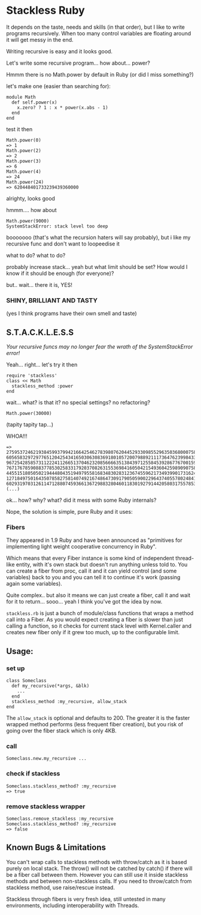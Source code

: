 # Stackless Ruby

It depends on the taste, needs and skills (in that order), but I like to write programs recursively.
When too many control variables are floating around it will get messy in the end.

Writing recursive is easy and it looks good.

Let's write some recursive program... how about... power?

Hmmm there is no Math.power by default in Ruby (or did I miss something?)

let's make one (easier than searching for):

    module Math
      def self.power(x)
        x.zero? ? 1 : x * power(x.abs - 1)
      end
    end

test it then

    Math.power(0)
    => 1
    Math.power(2)
    => 2
    Math.power(3)
    => 6
    Math.power(4)
    => 24
    Math.power(24)
    => 620448401733239439360000

alrighty, looks good

hmmm.... how about

    Math.power(9000)
    SystemStackError: stack level too deep

booooooo (that's what the recursion haters will say probably),
but i like my recursive func and don't want to loopeedise it

what to do? what to do?

probably increase stack... yeah but what limit should be set?
How would I know if it should be enough (for everyone)?

but.. wait... there it is, YES!

### SHINY, BRILLIANT AND TASTY

(yes I think programs have their own smell and taste)

## S.T.A.C.K.L.E.S.S

*Your recursive funcs may no longer fear the wrath of the SystemStackError error!*

Yeah... right... let's try it then

    require 'stackless'
    class << Math
      stackless_method :power
    end

wait... what? is that it? no special settings? no refactoring?

    Math.power(30000)

(tapity tapity tap...)

WHOA!!!

    => 27595372462193845993799421664254627839807620445293309855296350368000758688503
    60565832972977651204254341650306308369180105720079889211173647623998433383137184
    96725428585731122241126651370462320856666351384397125584539286776700159352122985
    76717678590883778530258331792037082631553698416050421549360425989090758564308520
    44551518050502194448043519497955816834830283123674559621734939901731624301201076
    12718497501643507858275814074921674864730917905059002296437405578024841684270884
    60293197031261147128807459366136729883280460118301927914420580317557853670289608
    (...)

ok... how? why? what? did it mess with some Ruby internals?

Nope, the solution is simple, pure Ruby and it uses:

### Fibers

They appeared in 1.9 Ruby and have been announced as
"primitives for implementing light weight cooperative concurrency in Ruby".

Which means that every Fiber instance is some kind of independent
thread-like entity, with it's own stack but doesn't run anything unless told to.
You can create a fiber from proc, call it and it can yield control
(and some variables) back to you and you can tell it to continue it's work
(passing again some variables).

Quite complex.. but also it means we can just create a fiber, call it
and wait for it to return... sooo... yeah I think you've got the idea by now.

`stackless.rb` is just a bunch of module/class functions that wraps a method
call into a Fiber. As you would expect creating a fiber is slower than
just calling a function, so it checks for current stack level with
Kernel.caller and creates new fiber only if it grew too much, up to the
configurable limit.

## Usage:

### set up

    class Someclass
      def my_recursive(*args, &blk)
        ...
      end
      stackless_method :my_recursive, allow_stack
    end
    
The `allow_stack` is optional and defaults to 200.
The greater it is the faster wrapped method performs (less frequent fiber creation),
but you risk of going over the fiber stack which is only 4KB.

### call

    Someclass.new.my_recursive ...

### check if stackless

    Someclass.stackless_method? :my_recursive
    => true

### remove stackless wrapper

    Someclass.remove_stackless :my_recursive
    Someclass.stackless_method? :my_recursive
    => false

## Known Bugs & Limitations

You can't wrap calls to stackless methods with throw/catch as it is based purely on local stack.
The throw() will not be catched by catch() if there will be a fiber call between them.
However you can still use it inside stackless methods and between non-stackless calls.
If you need to throw/catch from stackless method, use raise/rescue instead.

Stackless through fibers is very fresh idea, still untested in many environments,
including interoperability with Threads.
